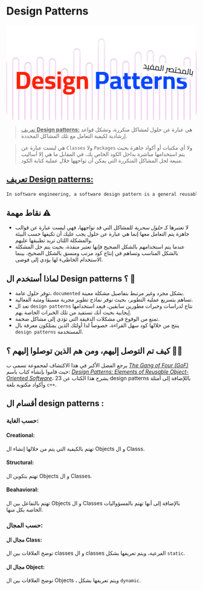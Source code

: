# Design Patterns

<img src="https://github.com/Abd-Beltaji/design-patterns-in-arabic/raw/master/assets/Banner.svg" alt="Design patterns">

> <u>تعريف **Design patterns:**</u> هي عبارة عن حلول لمشاكل متكررة، وتشكل قواعد إرشادية لكيفية التعامل مع تلك المشاكل المحددة.

> هي ليست عبارة عن `Classes` ولا `Packages` ولا أي مكتبات أو أكواد جاهزة بحيث يتم استخدامها مباشرة بداخل الكود الخاص بك، في المقابل ما هي إلا أساليب متبعة لحل المشاكل المتكررة التي يمكن أن تواجهها خلال عملية كتابة الكود.

## <u>تعريف **Design patterns:**</u>

```txt
In software engineering, a software design pattern is a general reusable solution to a commonly occurring problem within a given context in software design. It is not a finished design that can be transformed directly into source or machine code. It is a description or template for how to solve a problem that can be used in many different situations.
```

## نقاط مهمة ⚠

- لا تعتبرها كـ _حلول سحرية_ للمشاكل التي قد تواجهها، فهي ليست عبارة عن قوالب جاهزة يتم التعامل معها إنما هي عبارة عن حلول يجب عليك أن تكيفها حسب البيئة والمشكلة اللتان تريد تطبيقها عليهم.
- عندما يتم استخدامهم بالشكل الصحيح فإنها تعتبر منقذة، بحيث يتم حل المشكلة بالشكل المناسب وتساهم في إنتاج كود مرتب ومنسق بالشكل الصحيح، بينما الاستخدام الخاطىء لها يؤدي إلى فوضى.

## لماذا أستخدم ال Design patterns ؟ 🤔

- توفر حلول عامة، `documented` بشكل مجرد وغير مرتبط بتفاصيل مشكلة معينة.
- تساهم بتسريع عملية التطوير، بحيث توفر نماذج تطوير مجربة مسبقاً ومثبة الفعالية.
- تعد ال `design patterns` نتاج لدراسات وخبرات مطورين سابقين، فيعد استخدامها إيجابية بحيث أنك تستفيد من تلك الخبرات الخاصة بهم.
- تمنع من الوقوع في مشكلات الدقيقة التي تؤدي إلى مشاكل ضخمة.
- ينتج من خلالها كود سهل القراءة، خصوصاً لدا أولئك الذين يمتلكون معرفة بال `design patterns` المستخدمة.

## كيف تم التوصل إليهم، ومن هم الذين توصلوا إليهم ؟ 👨‍🏫

يرجع الفضل الأكبر في هذا الاكتشاف لمجموعة تسمى ب [_The Gang of Four (GoF)_](http://wiki.c2.com/?GangOfFour) حيث قاموا بإنشاء كتاب باسم: [_Design Patterns: Elements of Reusable Object-Oriented
Software_](https://github.com/Abd-Beltaji/design-patterns-in-arabic/blob/master/resources/Gang%20of%20Four%20-%20Design%20Patterns%20-%20Elements%20of%20Reusable%20Object-Oriented%20Software.pdf)، يشرح هذا الكتاب عن 23 design patterns باللإضافة إلى أمثلة وأكواد مكتوبة بلغة `c++`.

## أقسام ال design patterns :

### حسب الغاية:

#### Creational:

تهتم بالكيفية التي يتم من خلالها إنشاء ال Objects و ال Classs.

#### Structural:

تهتم بتكوين ال Objects و ال Classes.

#### Beahavioral:

تهتم بالتفاعل بين ال Objects و ال Classes بالإضافة إلى أنها تهتم بالمسؤواليات الخاصة بكل منها.

### حسب المجال:

#### مجال ال Class:

توضح العلاقات بين ال classes و ال classes الفرعية، ويتم تعريفها بشكل `static`.

#### مجال ال Object:

توضح العلاقات بين ال Objects ، ويتم تعريفها بشكل `dynamic`.
